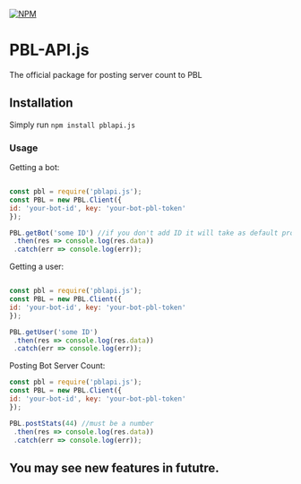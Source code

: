 [![NPM](https://nodei.co/npm/pblapi.js.png?downloads=true&downloadRank=true&stars=true)](https://nodei.co/npm/pblapi.js/)

# PBL-API.js
The official package for posting server count to PBL

## Installation
Simply run `npm install pblapi.js`

### Usage

Getting a bot:
```js

const pbl = require('pblapi.js');
const PBL = new PBL.Client({
id: 'your-bot-id', key: 'your-bot-pbl-token'
});

PBL.getBot('some ID') //if you don't add ID it will take as default provided in preparing the client
 .then(res => console.log(res.data))
 .catch(err => console.log(err));

```

Getting a user:
```js

const pbl = require('pblapi.js');
const PBL = new PBL.Client({
id: 'your-bot-id', key: 'your-bot-pbl-token'
});

PBL.getUser('some ID') 
 .then(res => console.log(res.data))
 .catch(err => console.log(err));

```

Posting Bot Server Count:
```js
const pbl = require('pblapi.js');
const PBL = new PBL.Client({
id: 'your-bot-id', key: 'your-bot-pbl-token'
});

PBL.postStats(44) //must be a number
 .then(res => console.log(res.data))
 .catch(err => console.log(err));
```

 ## You may see new features in fututre.
